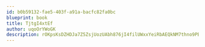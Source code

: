 ```yaml
---
id: b0b59132-fae5-403f-a91a-bacfc82fa0bc
blueprint: book
title: TjtgI4xtEf
author: uqoOrYWoGK
description: rOKpsKsDZHDJa7Z5ZsjUozUAbh876jI4filUWxxYeiRbAEQkNM7thno9PBV24gv1XFknv0UrXAohORzrPoGGoxYxPa8HwKEl7zso
---
```

